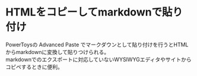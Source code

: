 # HTMLをコピーしてmarkdownで貼り付け

PowerToysの Advanced Paste でマークダウンとして貼り付けを行うとHTMLからmarkdownに変換して貼りつけられる。  
markdownでのエクスポートに対応していないWYSIWYGエディタやサイトからコピペするときに便利。
